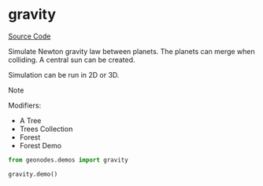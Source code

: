 # gravity

[Source Code](../demos/gravity.py)

Simulate Newton gravity law between planets. The planets can merge when colliding.
A central sun can be created.

Simulation can be run in 2D or 3D.

> [!NOTE]
> Modifiers:
> - A Tree
> - Trees Collection
> - Forest
> - Forest Demo

``` python
from geonodes.demos import gravity

gravity.demo()
```